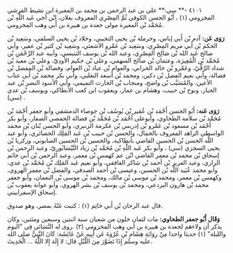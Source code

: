 ٤١٠١ -** سي:** علي بن عبد الرحمن بن محمد بن المغيرة ابن نشيط القرشي المخزومي (١) ، أَبُو الحسن الكوفي ثُمَّ المِصْرِي المعروف بعلان، ابْن أخي عَبد اللَّهِ بْن مُحَمَّد بْن المغيرة مولى جعدة بن هبيرة بن أَبي وهب المخزومي.

**رَوَى عَن:** آدم بْن أَبي إياس، وحرملة بْن يحيى التجيبي، وخلاد بْن يحيى السلمي، وسَعِيد بْن الحكم بْن أَبي مريم المِصْرِي، وسَعِيد بْن عَمْرو الأشعثي، وسَعِيد بْن كثير بْن عفير، وأبي صالح عَبد الله بْن صَالِح المِصْرِي، وعبد الله بْن يوسف التنيسي، وأبيه عبد الرَّحْمَنِ بْن مُحَمَّد بْن الْمُغِيرَة، وعثمان بْن صالح السهمي، وعلي بْن حكيم الأَودِيّ، وعلي بْن معبد بْن شداد الرَّقِّيّ، وعَمْرو بْن خالد الحراني، والعوام بْن عباد بْن العوام، وفضالة بْن المفضل بْن فضالة، وأبي نعيم الفضل بْن دكين، ومحمد بْن أسعد التغلبي، وأبي بكر محمد بْن أَبي عتاب الأعين، والمُسَيَّب بْن واضح، ومنجاب بْن الحارث التميمي، وأبي الأسود النضر بْن عبد الجبار، ونوح بْن حبيب، وهشام بن عمار، ويعقوب ابن كعب الأنطاكي، ويوسف بْن عدي (سي) .

**رَوَى عَنه:** أَبُو الحسن أَحْمَد بْن عُمَير بْن يُوسُف بْن جوصاء الدمشقي وأبو جعفر أَحْمَد بْن مُحَمَّد بْن سلامة الطحاوي، وأبوعلى أَحْمَد بْن مُحَمَّد بْن فضالة الحمصي الصفار، وأبو بكر أَحْمَد بْن مسعود بْن عَمْرو بْن إدريس بْن عكرمة الزنبري، وأبو الحسن بْنان بْن محمد الواسطي الزاهد المعروف بالحمال، والحسن بْن حبيب بْن عَبد المَلِك الحصائري، وأبو عبد اللَّه الحسن بْن الحسين القاضي بأنطاكية، والحسين بْن الحسين الصابوني، وزكريا بْن يحيى السجزي (سي) ، وأبو بكر عَبد اللَّهِ بْن مُحَمَّد بْن زياد النَّيْسَابُورِيّ، وعبد الرحمن بْن إسحاق بْن محمد بْن معمر القاضي ابْن عم كهمس بْن معمر، وعبد الرحمن بْن أَبي حاتم الرازي، وعبد العزيز بْن أحمد بْن شاكر الغافقي، وأبو نعيم عَبد المَلِك بْن مُحَمَّد بْن عدي، وأبو محمد عُبَيد اللَّه بْن الحسين، وعيسى بْن أحمد الصدفي، والفضل بْن معمر الهروي، وكهمس بْن معمر، ومحمد بْن موسى بْن مالك، ومحمد بْن موسى بْن النعمان، وأبو جعفر محمد بْن هارون البردعي، ومحمد بْن يوسف بْن بشر الهروي، وأبو عوانة يعقوب بْن إسحاق الإسفراييني.

قال عبد الرحان بْن أَبي حَاتِم (١) : كتبت عَنْهُ بمصر، وهو صدوق.

**وَقَال أَبُو جعفر الطحاوي:** مات لثمان خلون من شعبان سنة اثنتين وسبعين ومئتين، وكان يذكر أن ولاءهم لجعدة بن هبيرة بن أبي وهب المخزومي (٢) .روى له النَّسَائي فِي "اليوم والليلة" (١) حديثا واحدا مِنْ رِوَايَةِ هِشَامِ بْنِ عُرْوَةَ عَن أَبِيهِ عَنْ عَائِشَة: كَانَ النَّبِيُّ صلى الله عليه وسلم إِذَا تَضَوَّرَ مِنَ اللَّيْلِ قال: لا إِلَهَ إِلا اللَّهُ ... الْحَدِيثَ.